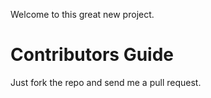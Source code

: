 Welcome to this great new project.

Contributors Guide
==================

Just fork the repo and send me a pull request.
